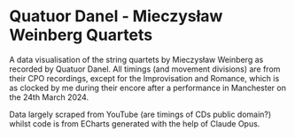 # Quatuor Danel - Mieczysław Weinberg Quartets
A data visualisation of the string quartets by Mieczysław Weinberg as recorded by Quatuor Danel. All timings (and movement divisions) are from their CPO recordings, except for the Improvisation and Romance, which is as clocked by me during their encore after a performance in Manchester on the 24th March 2024.

Data largely scraped from YouTube (are timings of CDs public domain?) whilst code is from ECharts generated with the help of Claude Opus.
